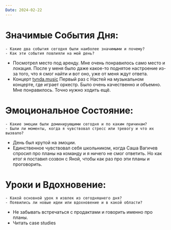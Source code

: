 ```yaml
---
Date: 2024-02-22
---
```



# **Значимые События Дня:**
```
- Какие два события сегодня были наиболее значимыми и почему?
- Как эти события повлияли на мой день?
```
- Посмотрел место под аренду. Мне очень понравилось само место и локация. После у меня было даже какое-то поднятое настроение из-за того, что я смог найти и вот оно, уже от меня ждут ответа. 
- Концерт [tynda.music](https://www.instagram.com/tynda.music/?hl=en) Первый раз с Настей на музыкальном концерте, где играет оркестр. Было очень качественно и объемно. Мне понравилось. Точно нужно ходить ещё. 

#  **Эмоциональное Состояние:**
```
- Какие эмоции были доминирующими сегодня и по каким причинам?
- Были ли моменты, когда я чувствовал стресс или тревогу и что их вызвало?
```
- День был крутой на эмоции. 
- Единственное чувствовал себя школьником, когда Саша Вагичев спросил про планы на команду и я ничего не смог ответить. Но как итог я поставил созвон с Яной, чтобы как раз про эти планы и проговорить.

# Уроки и Вдохновение:
```
- Какой основной урок я извлек из сегодняшнего дня?
- Появились ли новые идеи или вдохновение и в какой области?
```
- Не забывать встречаться с продактами и говорить именно про планы. 
- Читать case studies 
